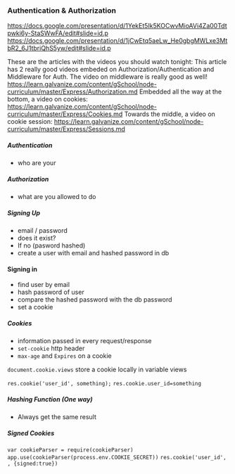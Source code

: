 ### Authentication & Authorization
https://docs.google.com/presentation/d/1YekEt5Ik5KOCwvMioAVi4Za00Tdtpwki6y-StaSWwFA/edit#slide=id.p
https://docs.google.com/presentation/d/1jCwEtq5aeLw_He0gbgMWLxe3MtbR2_6J1tbriQhS5yw/edit#slide=id.p


These are the articles with the videos you should watch tonight:
This article has 2 really good videos embeded on Authorization/Authentication and Middleware for Auth. The video on middleware is really good as well!
https://learn.galvanize.com/content/gSchool/node-curriculum/master/Express/Authorization.md
Embedded all the way at the bottom, a video on cookies: https://learn.galvanize.com/content/gSchool/node-curriculum/master/Express/Cookies.md
Towards the middle, a video on cookie session: https://learn.galvanize.com/content/gSchool/node-curriculum/master/Express/Sessions.md
##### Authentication
  - who are your

##### Authorization
  - what are you allowed to do


##### Signing Up
  - email / password
  - does it exist?
  - If no (pasword hashed)
  - create a user with email and hashed password in db

#### Signing in
  - find user by email
  - hash password of user
  - compare the hashed password with the db password
  - set a cookie


##### Cookies
  - information passed in every request/response
  - `set-cookie` http header
  - `max-age` and `Expires` on a cookie

  `document.cookie.views` store a cookie locally in variable views

  `res.cookie('user_id', something);`
  `res.cookie.user_id=something`

##### Hashing Function (One way)
  - Always get the same result

##### Signed Cookies
  `var cookieParser = require(cookieParser)`
  `app.use(cookieParser(process.env.COOKIE_SECRET))`
  `res.cookie('user_id', , {signed:true})`

